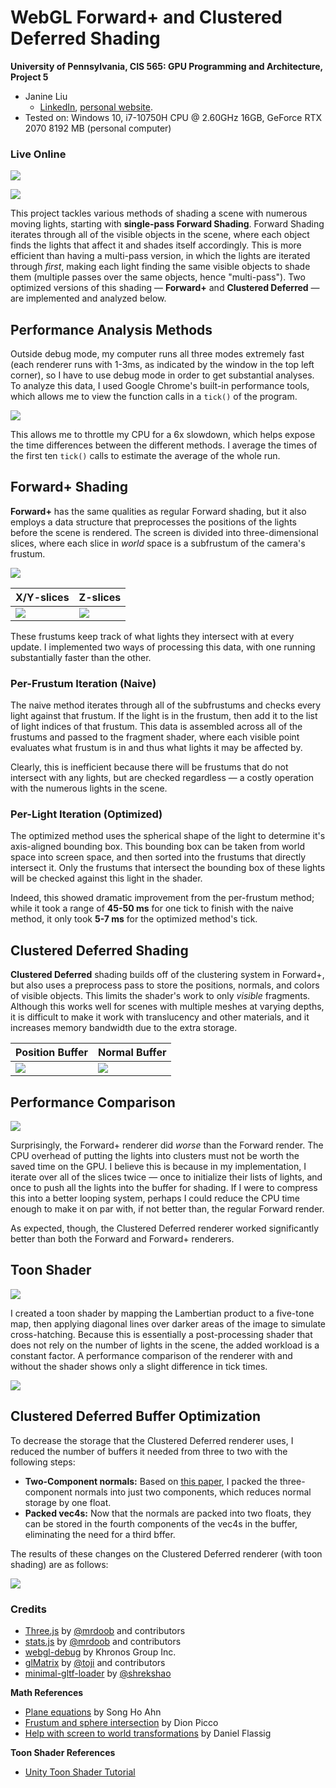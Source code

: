 WebGL Forward+ and Clustered Deferred Shading
======================

**University of Pennsylvania, CIS 565: GPU Programming and Architecture, Project 5**

* Janine Liu
  * [LinkedIn](https://www.linkedin.com/in/liujanine/), [personal website](https://www.janineliu.com/).
* Tested on: Windows 10, i7-10750H CPU @ 2.60GHz 16GB, GeForce RTX 2070 8192 MB (personal computer)

### Live Online

[![](img/thumb.png)](http://j9liu.github.io/Project5-WebGL-Forward-Plus-and-Clustered-Deferred)

![](img/demo.gif)

This project tackles various methods of shading a scene with numerous moving lights, starting with **single-pass Forward Shading**. Forward Shading iterates through all of the visible objects in the scene, where each object finds the lights that affect it and shades itself accordingly. This is more efficient than having a multi-pass version, in which the lights are iterated through *first*, making each light finding the same visible objects to shade them (multiple passes over the same objects, hence "multi-pass"). Two optimized versions of this shading — **Forward+** and **Clustered Deferred** — are implemented and analyzed below.

## Performance Analysis Methods

Outside debug mode, my computer runs all three modes extremely fast (each renderer runs with 1-3ms, as indicated by the window in the top left corner), so I have to use debug mode in order to get substantial analyses. To analyze this data, I used Google Chrome's built-in performance tools, which allows me to view the function calls in a `tick()` of the program.

![](img/performance_analysis.png)

This allows me to throttle my CPU for a 6x slowdown, which helps expose the time differences between the different methods. I average the times of the first ten `tick()` calls to estimate the average of the whole run.

## Forward+ Shading

**Forward+** has the same qualities as regular Forward shading, but it also employs a data structure that preprocesses the positions of the lights before the scene is rendered. The screen is divided into three-dimensional slices, where each slice in *world* space is a subfrustum of the camera's frustum.

![](img/frustum.png)

| X/Y-slices | Z-slices |
|----------|--------|
| ![](img/frustumCells.png) | ![](img/zslices.png) |

These frustums keep track of what lights they intersect with at every update. I implemented two ways of processing this data, with one running substantially faster than the other.

### Per-Frustum Iteration (Naive)

The naive method iterates through all of the subfrustums and checks every light against that frustum. If the light is in the frustum, then add it to the list of light indices of that frustum. This data is assembled across all of the frustums and passed to the fragment shader, where each visible point evaluates what frustum is in and thus what lights it may be affected by.

Clearly, this is inefficient because there will be frustums that do not intersect with any lights, but are checked regardless — a costly operation with the numerous lights in the scene.

### Per-Light Iteration (Optimized)

The optimized method uses the spherical shape of the light to determine it's axis-aligned bounding box. This bounding box can be taken from world space into screen space, and then sorted into the frustums that directly intersect it. Only the frustums that intersect the bounding box of these lights will be checked against this light in the shader.

Indeed, this showed dramatic improvement from the per-frustum method; while it took a range of **45-50 ms** for one tick to finish with the naive method, it only took **5-7 ms** for the optimized method's tick.

## Clustered Deferred Shading

**Clustered Deferred** shading builds off of the clustering system in Forward+, but also uses a preprocess pass to store the positions, normals, and colors of visible objects. This limits the shader's work to only *visible* fragments. Although this works well for scenes with multiple meshes at varying depths, it is difficult to make it work with translucency and other materials, and it increases memory bandwidth due to the extra storage.

| Position Buffer | Normal Buffer |
|----------|----------|
| ![](img/gbufferpos.png) | ![](img/gbuffernor.png) |

## Performance Comparison

![](img/graph.png)

Surprisingly, the Forward+ renderer did *worse* than the Forward render. The CPU overhead of putting the lights into clusters must not be worth the saved time on the GPU. I believe this is because in my implementation, I iterate over all of the slices twice — once to initialize their lists of lights, and once to push all the lights into the buffer for shading. If I were to compress this into a better looping system, perhaps I could reduce the CPU time enough to make it on par with, if not better than, the regular Forward render.

As expected, though, the Clustered Deferred renderer worked significantly better than both the Forward and Forward+ renderers.

## Toon Shader

![](img/toon.gif)

I created a toon shader by mapping the Lambertian product to a five-tone map, then applying diagonal lines over darker areas of the image to simulate cross-hatching. Because this is essentially a post-processing shader that does not rely on the number of lights in the scene, the added workload is a constant factor. A performance comparison of the renderer with and without the shader shows only a slight difference in tick times.

![](img/graph2.png)

## Clustered Deferred Buffer Optimization

To decrease the storage that the Clustered Deferred renderer uses, I reduced the number of buffers it needed from three to two with the following steps:
* **Two-Component normals:** Based on [this paper](http://jcgt.org/published/0003/02/01/paper.pdf), I packed the three-component normals into just two components, which reduces normal storage by one float.
* **Packed vec4s:** Now that the normals are packed into two floats, they can be stored in the fourth components of the vec4s in the buffer, eliminating the need for a third bffer.

The results of these changes on the Clustered Deferred renderer (with toon shading) are as follows:

![](img/graph3.png)



### Credits

* [Three.js](https://github.com/mrdoob/three.js) by [@mrdoob](https://github.com/mrdoob) and contributors
* [stats.js](https://github.com/mrdoob/stats.js) by [@mrdoob](https://github.com/mrdoob) and contributors
* [webgl-debug](https://github.com/KhronosGroup/WebGLDeveloperTools) by Khronos Group Inc.
* [glMatrix](https://github.com/toji/gl-matrix) by [@toji](https://github.com/toji) and contributors
* [minimal-gltf-loader](https://github.com/shrekshao/minimal-gltf-loader) by [@shrekshao](https://github.com/shrekshao)

**Math References**

* [Plane equations](http://www.songho.ca/math/plane/plane.html?fbclid=IwAR0qZN0UzxIcByyhQivKEInBdeMxfxHjyu_jUPumApHeQe9-R2-IPrc_Y04) by Song Ho Ahn
* [Frustum and sphere intersection](https://www.flipcode.com/archives/Frustum_Culling.shtml) by Dion Picco
* [Help with screen to world transformations](https://gamedev.stackexchange.com/questions/56725/calculate-object-coordinates-from-window-coordinates-using-inverse-projection-ma) by Daniel Flassig

**Toon Shader References**
* [Unity Toon Shader Tutorial](https://roystan.net/articles/toon-shader.html)
